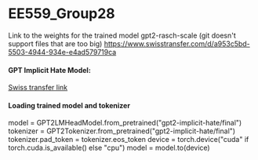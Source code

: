 # EE559_Group28

Link to the weights for the trained model gpt2-rasch-scale (git doesn't support files that are too big)
https://www.swisstransfer.com/d/a953c5bd-5503-4944-934e-e4ad579719ca


#### GPT Implicit Hate Model:
[Swiss transfer link](https://www.swisstransfer.com/d/3fe1c998-f216-4dfa-8759-ac2dbf9b2236)

#### Loading trained model and tokenizer 
model = GPT2LMHeadModel.from_pretrained("gpt2-implicit-hate/final")
tokenizer = GPT2Tokenizer.from_pretrained("gpt2-implicit-hate/final")
tokenizer.pad_token = tokenizer.eos_token
device = torch.device("cuda" if torch.cuda.is_available() else "cpu")
model = model.to(device)
